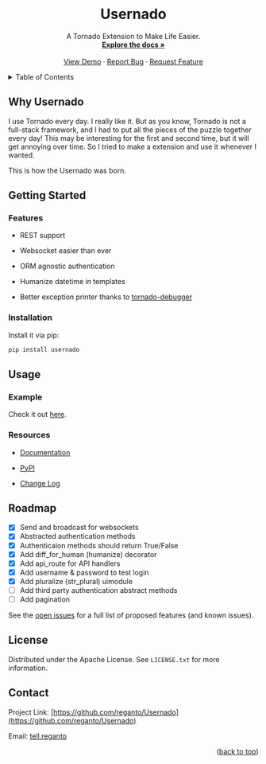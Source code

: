 <a id="top"></a>
<br />

<div align="center">
  <h1>Usernado</h1>
  <p align="center">
    A Tornado Extension to Make Life Easier.
    <br />
    <a href="#"><strong>Explore the docs »</strong></a>
    <br />
    <br />
    <a href="https://github.com/reganto/Usernado/tree/master/example">View Demo</a>
    ·
    <a href="https://github.com/reganto/Usernado/issues">Report Bug</a>
    ·
    <a href="https://github.com/reganto/Usernado/issues">Request Feature</a>
  </p>
</div>

<!-- TABLE OF CONTENTS -->

<details>
  <summary>Table of Contents</summary>
  <ol>
    <li><a href="#why-usernado">Why Usernado</a></li>
    <li>
      <a href="#getting-started">Getting Started</a>
      <ul>
        <li><a href="#features">Features</a></li>
        <li><a href="#installation">Installation</a></li>
      </ul>
    </li>
    <li>
      <a href="#usage">Usage</a>
      <ul>
        <li><a href="#example">Example</a></li>
        <li><a href="#resources">Resources</a></li>
      </ul>
    </li>
    <li><a href="#roadmap">Roadmap</a></li>
    <li><a href="#license">License</a></li>
    <li><a href="#contact">Contact</a></li>
  </ol>
</details>

<!-- Why Userndo  -->

## Why Usernado

I use Tornado every day. I really like it. But as you know, Tornado is not a full-stack framework, and I had to put all the pieces of the puzzle together every day! This may be interesting for the first and second time, but it will get annoying over time. So I tried to make a extension and use it whenever I wanted.

This is how the Usernado was born.


<!-- Getting Started -->

## Getting Started

### Features

- REST support

- Websocket easier than ever

- ORM agnostic authentication

- Humanize datetime in templates

- Better exception printer thanks to [tornado-debugger](https://github.com/bhch/tornado-debugger)

### Installation

Install it via pip:

```bash
pip install usernado
```

<!-- USAGE EXAMPLES -->

## Usage

### Example

Check it out [here](https://github.com/reganto/Usernado/tree/master/example).

### Resources

- [Documentation](#)

- [PyPI](https://pypi.org/project/usernado/)

- [Change Log](https://github.com/reganto/Usernado/blob/master/CHANGES.md)

<!-- ROADMAP -->

## Roadmap

- [x] Send and broadcast for websockets
- [x] Abstracted authentication methods
- [x] Authenticaion methods should return True/False
- [x] Add diff_for_human (humanize) decorator
- [x] Add api_route for API handlers
- [x] Add username & password to test login 
- [x] Add pluralize (str_plural) uimodule
- [ ] Add third party authentication abstract methods
- [ ] Add pagination

See the [open issues](https://github.com/reganto/Usernado/issues) for a full list of proposed features (and known issues).

<!-- LICENSE -->

## License

Distributed under the Apache License. See `LICENSE.txt` for more information.

<!-- CONTACT -->

## Contact

Project Link: [https://github.com/reganto/Usernado](https://github.com/reganto/Usernado)

Email: [tell.reganto](mailto:tell.reganto@gmail.com)

<p align="right">(<a href="#top">back to top</a>)</p>
